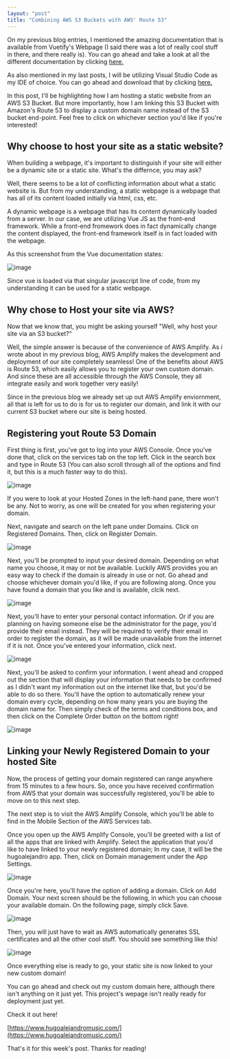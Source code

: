 ```yaml
---
layout: "post"
title: "Combining AWS S3 Buckets with AWS' Route 53"
---
```


On my previous blog entries, I mentioned the amazing documentation that is available from Vuetify's Webpage (I said there was a lot of really cool stuff in there, and there really is). You can go ahead and take a look at all the different documentation by clicking [here.](https://vuetifyjs.com/en/getting-started/quick-start/ "Vuetify Documentation")

As also mentioned in my last posts, I will be utilizing Visual Studio Code as my IDE of choice. You can go ahead and download that by clicking [here.](https://code.visualstudio.com/)

In this post, I'll be highlighting how I am hosting a static website from an AWS S3 Bucket. But more importantly, how I am linking this S3 Bucket with Amazon's Route 53 to display a custom domain name instead of the S3 bucket end-point. Feel free to click on whichever section you'd like if you're interested!


## **Why choose to host your site as a static website?**

When building a webpage, it's important to distinguish if your site will either be a dynamic site or a static site. What's the differnce, you may ask?

Well, there seems to be a lot of conflicting information about what a static website is. But from my understanding, a static webpage is a webpage that has all of its content loaded initially via html, css, etc.

A dynamic webpage is a webpage that has its content dynamically loaded from a server. In our case, we are utilizing Vue JS as the front-end framework. While a front-end fromework does in fact dynamically change the content displayed, the front-end framework itself is in fact loaded with the webpage.

As this screenshot from the Vue documentation states:

![image](hugoalejandro13/images/blog13/vue_js.png)

Since vue is loaded via that singular javascript line of code, from my understanding it can be used for a static webpage.


## **Why chose to Host your site via AWS?**

Now that we know that, you might be asking yourself "Well, why host your site via an S3 bucket?"

Well, the simple answer is because of the convenience of AWS Amplify. As i wrote about in my previous blog, AWS Amplify makes the development and deployment of our site completely seamless! One of the benefits about AWS is Route 53, which easily allows you to register your own custom domain. And since these are all accessible through the AWS Console, they all integrate easily and work together very easily! 

Since in the previous blog we already set up out AWS Amplify enviornment, all that is left for us to do is for us to register our domain, and link it with our current S3 bucket where our site is being hosted.

## **Registering yout Route 53 Domain**

First thing is first, you've got to log into your AWS Console. Once you've done that, click on the services tab on the top left. Click in the search box and type in Route 53 (You can also scroll through all of the options and find it, but this is a much faster way to do this).

![image](hugoalejandro13/images/blog13/zero.gif)

If you were to look at your Hosted Zones in the left-hand pane, there won't be any. Not to worry, as one will be created for you when registering your domain.

Next, navigate and search on the left pane under Domains. Click on Registered Domains. Then, click on Register Domain.

![image](hugoalejandro13/images/blog13/reg_domain.gif)

Next, you'll be prompted to input your desired domain. Depending on what name you choose, it may or not be available. Luckily AWS provides you an easy way to check if the domain is already in use or not. Go ahead and choose whichever domain you'd like, if you are following along. Once you have found a domain that you like and is available, clcik next.

![image](hugoalejandro13/images/blog13/choose_domain.gif)

Next, you'll have to enter your personal contact information. Or if you are planning on having someone else be the administrator for the page, you'd provide their email instead. They will be required to verify their email in order to register the domain, as it will be made unavailable from the internet if it is not. Once you've entered your information, click next.

![image](hugoalejandro13/images/blog13/custom_domain_step_2.png)

Next, you'll be asked to confirm your information. I went ahead and cropped out the section that will display your information that needs to be confirmed as I didn't want my information out on the internet like that, but you'd be able to do so there. You'll have the option to automatically renew your domain every cycle, depending on how many years you are buying the domain name for. Then simply check of the terms and conditions box, and then click on the Complete Order button on the bottom right!

![image](hugoalejandro13/images/blog13/final_domain.gif)

## **Linking your Newly Registered Domain to your hosted Site**

Now, the process of getting your domain registered can range anywhere from 15 minutes to a few hours. So, once you have received confirmation from AWS that your domain was successfully registered, you'll be able to move on to this next step.

The next step is to visit the AWS Amplify Console, which you'll be able to find in the Mobile Section of the AWS Services tab.

Once you open up the AWS Amplify Console, you'll be greeted with a list of all the apps that are linked with Amplify.
Select the application that you'd like to have linked to your newly registered domain; In my case, it will be the hugoalejandro app. Then, click on Domain management under the App Settings.

![image](hugoalejandro13/images/blog13/amplify_console.gif)

Once you're here, you'll have the option of adding a domain. Click on Add Domain.
Your next screen should be the following, in which you can choose your available domain. On the following page, simply click Save.

![image](hugoalejandro13/images/blog13/amplify_console_2.gif)

Then, you will just have to wait as AWS automatically generates SSL certificates and all the other cool stuff. You should see something like this!

![image](hugoalejandro13/images/blog13/custom_domain.png)

Once everything else is ready to go, your static site is now linked to your new custom domain!

You can go ahead and check out my custom domain here, although there isn't anything on it just yet. This project's wepage isn't really ready for deployment just yet.

Check it out here!

[https://www.hugoalejandromusic.com/](https://www.hugoalejandromusic.com/)

That's it for this week's post. Thanks for reading!
